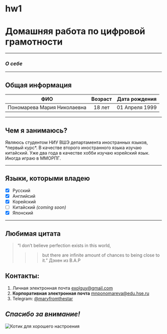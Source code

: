 # hw1
# Домашняя работа по цифровой грамотности
***

### ***О себе***
***

## Общая информация
|   ФИО   |   Возраст   |   Дата рождения   |
| :-----------: | :----------: | :-----------: |
|  Пономарева Мария Николаевна   |   18 лет   |   01 Апреля 1999   |
***

## Чем я занимаюсь?
Являюсь студентом НИУ ВШЭ департамента иностранных языков, \*первый курс\*. В качестве второго иностранного языка изучаю китайский. Уже два года в качестве хобби изучаю корейский язык. Иногда играю в ММОРПГ.
***

## Языки, которыми владею
- [x] Русский
- [x] Английсий
- [x] Корейский
- [ ] Китайский *(coming soon)*
- [x] Японский
***

## Любимая цитата
>“I don’t believe perfection exists in this world,
>>>but there are infinite amount of chances to being close to it.”
Дэхен из B.A.P

## Контакты:
1. Личная электронная почта <exolguy@gmail.com> 
2. **Корпоративная электронная почта** <mnponomareva@edu.hse.ru>
3. Telegram: [@maryfromthestar](https://t.me/maryfromthestar)

## ***Спасибо за внимание!***
![Котик для хорошего настроения](http://dolcevita.amelie.ro/wp-content/uploads/2011/03/pisici030.jpeg)
